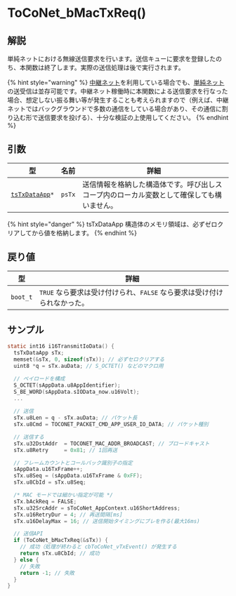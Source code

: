 # ToCoNet_bMacTxReq()

## 解説

単純ネットにおける無線送信要求を行います。送信キューに要求を登録したのち、本関数は終了します。実際の送信処理は後で実行されます。

{% hint style="warning" %}
[中継ネット](../../twelite-net-api-expl/nettowkunitsuite/netto-1/)を利用している場合でも、[単純ネット](../../twelite-net-api-expl/nettowkunitsuite/netto/)の送受信は並存可能です。中継ネット稼働時に本関数による送信要求を行なった場合、想定しない振る舞い等が発生することも考えられますので（例えば、中継ネットではバックグラウンドで多数の通信をしている場合があり、その通信に割り込む形で送信要求を投げる）、十分な検証の上使用してください。
{% endhint %}

## 引数

| 型                                                                   | 名前     | 詳細                                            |
| ------------------------------------------------------------------- | ------ | --------------------------------------------- |
| [`tsTxDataApp`](../netto-api/structure/tstoconet_nwk_context.md)`*` | `psTx` | 送信情報を格納した構造体です。呼び出しスコープ内のローカル変数として確保しても構いません。 |

{% hint style="danger" %}
tsTxDataApp 構造体のメモリ領域は、必ずゼロクリアしてから値を格納します。
{% endhint %}

## 戻り値

| 型        | 詳細                                          |
| -------- | ------------------------------------------- |
| `boot_t` | `TRUE` なら要求は受け付けられ、`FALSE` なら要求は受け付けられなかった。 |

## サンプル

```c
static int16 i16TransmitIoData() {
  tsTxDataApp sTx;
  memset(&sTx, 0, sizeof(sTx)); // 必ずセロクリアする
  uint8 *q = sTx.auData; // S_OCTET() などのマクロ用

  // ペイロードを構成
  S_OCTET(sAppData.u8AppIdentifier);
  S_BE_WORD(sAppData.sIOData_now.u16Volt);
  ...
	
  // 送信
  sTx.u8Len = q - sTx.auData; // パケット長
  sTx.u8Cmd = TOCONET_PACKET_CMD_APP_USER_IO_DATA; // パケット種別

  // 送信する
  sTx.u32DstAddr  = TOCONET_MAC_ADDR_BROADCAST; // ブロードキャスト
  sTx.u8Retry     = 0x81; // 1回再送

  // フレームカウントとコールバック識別子の指定
  sAppData.u16TxFrame++;
  sTx.u8Seq = (sAppData.u16TxFrame & 0xFF);
  sTx.u8CbId = sTx.u8Seq;

  /* MAC モードでは細かい指定が可能 */
  sTx.bAckReq = FALSE;
  sTx.u32SrcAddr = sToCoNet_AppContext.u16ShortAddress;
  sTx.u16RetryDur = 4; // 再送間隔[ms]
  sTx.u16DelayMax = 16; // 送信開始タイミングにブレを作る(最大16ms)

  // 送信API
  if (ToCoNet_bMacTxReq(&sTx)) {
    // 成功（処理が終わると cbToCoNet_vTxEvent() が発生する
    return sTx.u8CbId; // 成功
  } else {
    // 失敗
    return -1; // 失敗
  }
}

```

